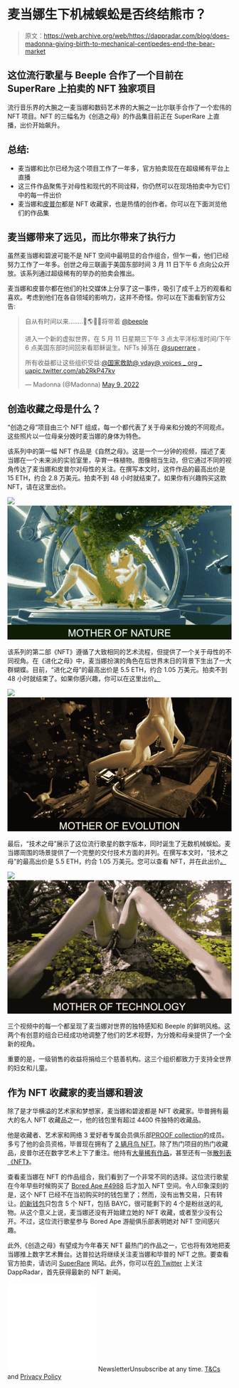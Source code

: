# 麦当娜生下机械蜈蚣是否终结熊市？

> 原文：<https://web.archive.org/web/https://dappradar.com/blog/does-madonna-giving-birth-to-mechanical-centipedes-end-the-bear-market>

## 这位流行歌星与 Beeple 合作了一个目前在 SuperRare 上拍卖的 NFT 独家项目

流行音乐界的大腕之一麦当娜和数码艺术界的大腕之一比尔联手合作了一个宏伟的 NFT 项目。NFT 的三幅名为《创造之母》的作品集目前正在 SuperRare 上直播，出价开始飙升。

## 总结:

*   麦当娜和比尔已经为这个项目工作了一年多，官方拍卖现在在超级稀有平台上直播
*   这三件作品聚焦于对母性和现代的不同诠释，你仍然可以在现场拍卖中为它们中的每一件出价
*   麦当娜和[皮普尔](https://web.archive.org/web/20220927111749/https://dappradar.com/hub/wallet/eth/0xc6b0562605d35ee710138402b878ffe6f2e23807)都是 NFT 收藏家，也是热情的创作者。你可以在下面浏览他们的作品集

## 麦当娜带来了远见，而比尔带来了执行力

虽然麦当娜和碧波可能不是 NFT 空间中最明显的合作组合，但乍一看，他们已经努力工作了一年多。创世之母三联画于美国东部时间 3 月 11 日下午 6 点向公众开放。该系列通过超级稀有的举办的拍卖会推出。

麦当娜和皮普尔都在他们的社交媒体上分享了这一事件，吸引了成千上万的观看和喜欢。考虑到他们在各自领域的影响力，这并不奇怪。你可以在下面看到官方公告:

> 自从有时间以来……..👀🌎🤰🫃将带着 [@beeple](https://web.archive.org/web/20220927111749/https://twitter.com/beeple?ref_src=twsrc%5Etfw)
> 
> 进入一个新的虚拟世界，在 5 月 11 日星期三下午 3 点太平洋标准时间/下午 6 点美国东部时间回来看耶稣诞生。NFTs 掉落在 [@superrare](https://web.archive.org/web/20220927111749/https://twitter.com/SuperRare?ref_src=twsrc%5Etfw) 。
> 
> 所有收益都让这些组织受益:[@国家救助](https://web.archive.org/web/20220927111749/https://twitter.com/NationalBailOut?ref_src=twsrc%5Etfw)[@ vday](https://web.archive.org/web/20220927111749/https://twitter.com/VDay?ref_src=twsrc%5Etfw)[@ voices _ org _ ua](https://web.archive.org/web/20220927111749/https://twitter.com/voices_org_ua?ref_src=twsrc%5Etfw)[pic.twitter.com/ab2RkP47kv](https://web.archive.org/web/20220927111749/https://t.co/ab2RkP47kv)
> 
> — Madonna (@Madonna) [May 9, 2022](https://web.archive.org/web/20220927111749/https://twitter.com/Madonna/status/1523758301724483586?ref_src=twsrc%5Etfw)

## 创造收藏之母是什么？

“创造之母”项目由三个 NFT 组成，每一个都代表了关于母亲和分娩的不同观点。这些照片以一位母亲分娩时麦当娜的身体为特色。

该系列中的第一幅 NFT 作品是《自然之母》。这是一个一分钟的视频，描述了麦当娜在一个未来派的实验室里，孕育一株植物。图像相当生动，但它通过不同的视角传达了麦当娜和皮普尔对母性的关注。在撰写本文时，这件作品的最高出价是 15 ETH，约合 2.8 万美元。拍卖不到 48 小时就结束了。如果你有兴趣购买这款 NFT，请在这里出价。

![](img/178c67e85936470fe6d7dfbb3743649b.png)![](img/24410f8c63231820e73e03174ba1b3d4.png)

该系列的第二部《NFT》遵循了大致相同的艺术流程，但提供了一个关于母性的不同视角。在《进化之母》中，麦当娜扮演的角色在后世界末日的背景下生出了一大群蝴蝶。目前，“进化之母”的最高出价是 5.5 ETH，约合 1.05 万美元。拍卖不到 48 小时就结束了。如果你感兴趣，你可以在这里出价[。](https://web.archive.org/web/20220927111749/https://superrare.com/0x28b19a2885b68613d89c4e38eaf5cf3849978d70/mother-of-evolution-1)

![](img/178c67e85936470fe6d7dfbb3743649b.png)![](img/f9bb44aa9135bf7154a7b7ea25db81f7.png)

最后，“技术之母”展示了这位流行歌星的数字版本，同时诞生了无数机械蜈蚣。麦当娜周围的场景提供了一个完整的交付技术方面的并列。在撰写本文时，“技术之母”的最高出价是 5.5 ETH，约合 1.05 万美元。您可以查看 NFT，并在此出价[。](https://web.archive.org/web/20220927111749/https://superrare.com/0x28b19a2885b68613d89c4e38eaf5cf3849978d70/mother-of-technology-3)

![](img/178c67e85936470fe6d7dfbb3743649b.png)![](img/b06f6e62b5ea0c5355294ac9ed9e3a05.png)

三个视频中的每一个都呈现了麦当娜对世界的独特感知和 Beeple 的鲜明风格。这两个有创意的组合已经成功地调整了他们的艺术视野，为分娩和母亲提供了一个全新的视角。

重要的是，一级销售的收益将捐给三个慈善机构。这三个组织都致力于支持全世界的妇女和儿童。

## 作为 NFT 收藏家的麦当娜和碧波

除了是才华横溢的艺术家和梦想家，麦当娜和碧波都是 NFT 收藏家。毕普拥有最大的名人 NFT 收藏品之一，他的钱包里有超过 4400 件独特的收藏品。

他是收藏者、艺术家和网络 3 爱好者专属会员俱乐部[PROOF collection](https://web.archive.org/web/20220927111749/https://dappradar.com/hub/assets/eth/0x08d7c0242953446436f34b4c78fe9da38c73668d/48)的成员。多亏了他的会员资格，毕普现在拥有了 [2 辆月鸟 NFT](https://web.archive.org/web/20220927111749/https://dappradar.com/hub/wallet/eth/0xc6b0562605d35ee710138402b878ffe6f2e23807/nfts/1/moonbirds)。除了热门项目的热门收藏品，皮普尔还在数字艺术上下了重注。他持有[大量稀有作品](https://web.archive.org/web/20220927111749/https://dappradar.com/hub/wallet/eth/0xc6b0562605d35ee710138402b878ffe6f2e23807/nfts/1/rarible)，甚至还有一张[散列表《NFT》](https://web.archive.org/web/20220927111749/https://dappradar.com/hub/wallet/eth/0xc6b0562605d35ee710138402b878ffe6f2e23807/nfts/1/hashmasks)。

查看麦当娜在 NFT 的作品组合，我们看到了一个非常不同的选择。这位流行歌星在今年早些时候购买了 [Bored Ape #4988](https://web.archive.org/web/20220927111749/https://dappradar.com/hub/assets/eth/0xbc4ca0eda7647a8ab7c2061c2e118a18a936f13d/4988) 后才加入 NFT 空间。令人印象深刻的是，这个 NFT 已经不在当初购买时的钱包里了；然而，没有出售交易，只有转让。[的新钱包](https://web.archive.org/web/20220927111749/https://dappradar.com/hub/wallet/eth/0x8ea95bdc5cdddc0b7ebad841f0c1f2ca6168b6a9/nfts)只包含 5 个 NFT，包括 BAYC，很可能剩下的 4 个是粉丝送的礼物。从这个意义上说，麦当娜还没有开始建立她的 NFT 收藏，或者至少没有公开。不过，这位流行歌星参与 Bored Ape 游艇俱乐部表明她对 NFT 空间感兴趣。

此外,《创造之母》有望成为今年春天 NFT 最热门的作品之一，它也将有效地把麦当娜推上数字艺术舞台。达普拉达将继续关注麦当娜和毕普的 NFT 之旅。要查看官方拍卖，请访问 [SuperRare](https://web.archive.org/web/20220927111749/https://dappradar.com/ethereum/marketplaces/superrare) 网站。此外，你可以在[的 Twitter](https://web.archive.org/web/20220927111749/https://twitter.com/dappradar) 上关注 DappRadar，首先获得最新的 NFT 新闻。

![](img/6d5a4a2d609c56e1a5771717e54ba759.png) NewsletterUnsubscribe at any time. [T&Cs](https://web.archive.org/web/20220927111749/https://dappradar.com/terms) and [Privacy Policy](https://web.archive.org/web/20220927111749/https://dappradar.com/privacy-policy)